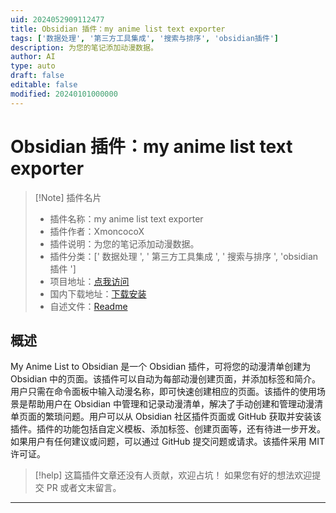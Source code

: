 ```yaml
---
uid: 2024052909112477
title: Obsidian 插件：my anime list text exporter
tags: ['数据处理', '第三方工具集成', '搜索与排序', 'obsidian插件']
description: 为您的笔记添加动漫数据。
author: AI
type: auto
draft: false
editable: false
modified: 20240101000000
---
```


# Obsidian 插件：my anime list text exporter

> [!Note] 插件名片
> - 插件名称：my anime list text exporter
> - 插件作者：XmoncocoX
> - 插件说明：为您的笔记添加动漫数据。
> - 插件分类：[' 数据处理 ', ' 第三方工具集成 ', ' 搜索与排序 ', 'obsidian 插件 ']
> - 项目地址：[点我访问](https://github.com/Xmoncoco/my_anime_list_text_exporter)
> - 国内下载地址：[下载安装](https://pkmer.cn/products/plugin/pluginMarket/?my_anime_list_text_exporter)
> - 自述文件：[Readme](https://ghproxy.net/https://raw.githubusercontent.com/Xmoncoco/my_anime_list_text_exporter/main/README.md)

## 概述

My Anime List to Obsidian 是一个 Obsidian 插件，可将您的动漫清单创建为 Obsidian 中的页面。该插件可以自动为每部动漫创建页面，并添加标签和简介。用户只需在命令面板中输入动漫名称，即可快速创建相应的页面。该插件的使用场景是帮助用户在 Obsidian 中管理和记录动漫清单，解决了手动创建和管理动漫清单页面的繁琐问题。用户可以从 Obsidian 社区插件页面或 GitHub 获取并安装该插件。插件的功能包括自定义模板、添加标签、创建页面等，还有待进一步开发。如果用户有任何建议或问题，可以通过 GitHub 提交问题或请求。该插件采用 MIT 许可证。

> [!help]
> 这篇插件文章还没有人贡献，欢迎占坑！
> 如果您有好的想法欢迎提交 PR 或者文末留言。

---



